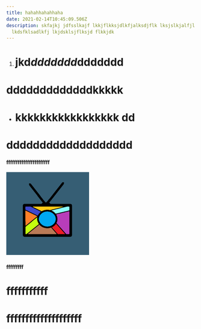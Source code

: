 ```yaml
---
title: hahahhahahhaha
date: 2021-02-14T10:45:09.506Z
description: skfajkj jdfsslkajf lkkjflkksjdlkfjalksdjflk lksjslkjalfjl
  lkdsfklsadlkfj lkjdsklsjflksjd flkkjdk
---
```

1. # jkd*ddddddd*ddddddd

# dddddddddddddkkkkk

* # kkkkkkkkkkkkkkkkk dd

# ddddddddddddddddddd

####  fffffffffffffffffffffff

![dfgdfg](pic.png "gdsfdsfds ")

#### fffffffff

# fffffffffff

# ffffffffffffffffffff